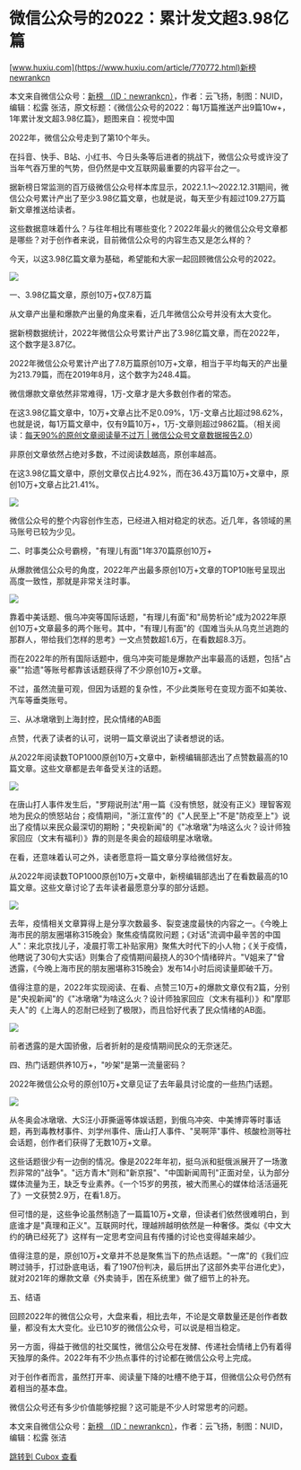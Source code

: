 微信公众号的2022：累计发文超3.98亿篇
======================

[www.huxiu.com](https://www.huxiu.com/article/770772.html)新榜newrankcn

本文来自微信公众号：[新榜 （ID：newrankcn）](http://mp.weixin.qq.com/s?__biz=MzAwMjE1NjcxMg==&mid=2654780044&idx=1&sn=054048260391a4be9d926ca178189ea5&chksm=8106ab4bb671225d6c0c7047ba9cc14f33fe21a315f0ee3f99ee935f518c1d2508c8a36e01ab#rd)，作者：云飞扬，制图：NUID，编辑：松露 张洁，原文标题：《微信公众号的2022：每1万篇推送产出9篇10w+，1年累计发文超3.98亿篇》，题图来自：视觉中国

2022年，微信公众号走到了第10个年头。

在抖音、快手、B站、小红书、今日头条等后进者的挑战下，微信公众号或许没了当年气吞万里的气势，但仍然是中文互联网最重要的内容平台之一。

据新榜日常监测的百万级微信公众号样本库显示，2022.1.1～2022.12.31期间，微信公众号累计产出了至少3.98亿篇文章，也就是说，每天至少有超过109.27万篇新文章推送给读者。

这些数据意味着什么？与往年相比有哪些变化？2022年最火的微信公众号文章都是哪些？对于创作者来说，目前微信公众号的内容生态又是怎么样的？

今天，以这3.98亿篇文章为基础，希望能和大家一起回顾微信公众号的2022。

![](https://image.cubox.pro/article/2023011609250686945/13184.jpg)

一、3.98亿篇文章，原创10万+仅7.8万篇

从文章产出量和爆款产出量的角度来看，近几年微信公众号并没有太大变化。

据新榜数据统计，2022年微信公众号累计产出了3.98亿篇文章，而在2022年，这个数字是3.87亿。

2022年微信公众号累计产出了7.8万篇原创10万+文章，相当于平均每天的产出量为213.79篇，而在2019年8月，这个数字为248.4篇。

微信爆款文章依然非常难得，1万-文章才是大多数创作者的常态。

在这3.98亿篇文章中，10万+文章占比不足0.09%，1万-文章占比超过98.62%，也就是说，每1万篇文章中，仅有9篇10万+，1万-文章则超过9862篇。（相关阅读：[每天90%的原创文章阅读量不过万 \| 微信公众号文章数据报告2.0](https://mp.weixin.qq.com/s?__biz=MzAwMjE1NjcxMg==&mid=2654683260&idx=1&sn=349690c7e034444d1af0f2fedce97aae&scene=21#wechat_redirect)）

非原创文章依然占绝对多数，不过阅读数越高，原创率越高。

在这3.98亿篇文章中，原创文章仅占比4.92%，而在36.43万篇10万+文章中，原创10万+文章占比21.41%。

![](https://image.cubox.pro/article/2023011609250695493/81228.jpg)

微信公众号的整个内容创作生态，已经进入相对稳定的状态。近几年，各领域的黑马账号已较为少见。

二、时事类公众号霸榜，"有理儿有面"1年370篇原创10万+

从爆款微信公众号的角度，2022年产出最多原创10万+文章的TOP10账号呈现出高度一致性，那就是非常关注时事。

![](https://image.cubox.pro/article/2023011609250692118/20513.jpg)

靠着中美话题、俄乌冲突等国际话题，"有理儿有面"和"局势析论"成为2022年原创10万+文章最多的两个账号。其中，"有理儿有面"的《国难当头从乌克兰逃跑的那群人，带给我们怎样的思考》一文点赞数超1.6万，在看数超8.3万。

而在2022年的所有国际话题中，俄乌冲突可能是爆款产出率最高的话题，包括"占豪""拾遗"等账号都靠该话题获得了不少原创10万+文章。

不过，虽然流量可观，但因为话题的复杂性，不少此类账号在变现方面不如美妆、汽车等垂类账号。

三、从冰墩墩到上海封控，民众情绪的AB面

点赞，代表了读者的认可，说明一篇文章说出了读者想说的话。

从2022年阅读数TOP1000原创10万+文章中，新榜编辑部选出了点赞数最高的10篇文章。这些文章都是去年备受关注的话题。

![](https://image.cubox.pro/article/2023011609250697682/91738.jpg)

在唐山打人事件发生后，"罗翔说刑法"用一篇《没有愤怒，就没有正义》理智客观地为民众的愤怒站台；疫情期间，"浙江宣传"的《"人民至上"不是"防疫至上"》说出了疫情以来民众最深切的期盼；"央视新闻"的《"冰墩墩"为啥这么火？设计师独家回应（文末有福利）》靠的则是冬奥会的超级明星冰墩墩。

在看，还意味着认可之外，读者愿意将一篇文章分享给微信好友。

从2022年阅读数TOP1000原创10万+文章中，新榜编辑部选出了在看数最高的10篇文章。这些文章讨论了去年读者最愿意分享的部分话题。

![](https://image.cubox.pro/article/2023011609250640611/71719.jpg)

去年，疫情相关文章算得上是分享次数最多、裂变速度最快的内容之一。《今晚上海市民的朋友圈堪称315晚会》聚焦疫情腐败问题；《对话"流调中最辛苦的中国人"：来北京找儿子，凌晨打零工补贴家用》聚焦大时代下的小人物；《关于疫情，他瞎说了30句大实话》则集合了疫情期间最挠人的30个情绪碎片。"V姐来了"曾透露，《今晚上海市民的朋友圈堪称315晚会》发布14小时后阅读量即破千万。

值得注意的是，2022年实现阅读、在看、点赞三10万+的爆款文章仅有2篇，分别是"央视新闻"的《"冰墩墩"为啥这么火？设计师独家回应（文末有福利）》和"摩耶夫人"的《上海人的忍耐已经到了极限》，而且恰好代表了民众情绪的AB面。

![](https://image.cubox.pro/article/2023011609250666102/75794.jpg)

前者透露的是大国骄傲，后者折射的是疫情期间民众的无奈迷茫。

四、热门话题供养10万+，"吵架"是第一流量密码？

2022年微信公众号的原创10万+文章见证了去年最具讨论度的一些热门话题。

![](https://image.cubox.pro/article/2023011609250611767/43348.jpg)

从冬奥会冰墩墩、大S汪小菲撕逼等体娱话题，到俄乌冲突、中美博弈等时事话题，再到毒教材事件、刘学州事件、唐山打人事件、"吴啊萍"事件、核酸检测等社会话题，创作者们获得了无数10万+文章。

这些话题很少有一边倒的情况。像是2022年年初，挺乌派和挺俄派展开了一场激烈非常的"战争"。"远方青木"则和"新京报"、"中国新闻周刊"正面对垒，认为部分媒体流量为王，缺乏专业素养。《一个15岁的男孩，被大而黑心的媒体给活活逼死了》一文获赞2.9万，在看1.8万。

但可惜的是，这些争论虽然制造了一篇篇10万+文章，但读者们依然很难明白，到底谁才是"真理和正义"。互联网时代，理越辨越明依然是一种奢侈。类似《中文大约的确已经死了》这样有一定思考空间且有传播的讨论也变得越来越少。

值得注意的是，原创10万+文章并不总是聚焦当下的热点话题。"一席"的《我们应聘过骑手，打过卧底电话，看了1907份判决，最后拼出了这部外卖平台进化史》，就对2021年的爆款文章《外卖骑手，困在系统里》做了细节上的补充。

五、结语

回顾2022年的微信公众号，大盘来看，相比去年，不论是文章数量还是创作者数量，都没有太大变化。业已10岁的微信公众号，可以说是相当稳定。

另一方面，得益于微信的社交属性，微信公众号在发酵、传递社会情绪上仍有着得天独厚的条件。2022年有不少热点事件的讨论都在微信公众号上完成。

对于创作者而言，虽然打开率、阅读量下降的吐槽不绝于耳，但微信公众号仍然有着相当的基本盘。

微信公众号还有多少价值能够挖掘？这可能是不少人时常思考的问题。

本文来自微信公众号：[新榜 （ID：newrankcn）](http://mp.weixin.qq.com/s?__biz=MzAwMjE1NjcxMg==&mid=2654780044&idx=1&sn=054048260391a4be9d926ca178189ea5&chksm=8106ab4bb671225d6c0c7047ba9cc14f33fe21a315f0ee3f99ee935f518c1d2508c8a36e01ab#rd)，作者：云飞扬，制图：NUID，编辑：松露 张洁

[跳转到 Cubox 查看](https://cubox.pro/my/card?id=7018851890892901951)
